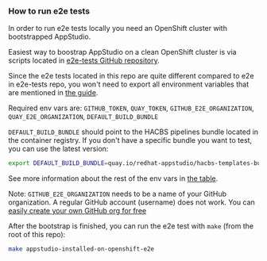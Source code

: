 ### How to run e2e tests

In order to run e2e tests locally you need an OpenShift cluster with bootstrapped AppStudio.

Easiest way to boostrap AppStudio on a clean OpenShift cluster is via scripts located
in [e2e-tests GitHub repository](https://github.com/redhat-appstudio/e2e-tests/blob/main/README.md).

Since the e2e tests located in this repo are quite different compared to e2e in e2e-tests repo,
you won't need to export all environment variables that are mentioned in [the guide](https://github.com/redhat-appstudio/e2e-tests/blob/main/README.md#install-appstudio-in-e2e-mode).

Required env vars are:
`GITHUB_TOKEN`, `QUAY_TOKEN`, `GITHUB_E2E_ORGANIZATION`, `QUAY_E2E_ORGANIZATION`, `DEFAULT_BUILD_BUNDLE`

`DEFAULT_BUILD_BUNDLE` should point to the HACBS pipelines bundle located in the container registry.
If you don't have a specific bundle you want to test, you can use the latest version:
```bash
export DEFAULT_BUILD_BUNDLE=quay.io/redhat-appstudio/hacbs-templates-bundle:latest
```

See more information about the rest of the env vars in [the table](https://github.com/redhat-appstudio/e2e-tests/blob/main/README.md#install-appstudio-in-e2e-mode).

Note: `GITHUB_E2E_ORGANIZATION` needs to be a name of your GitHub organization. A regular GitHub account (username) does not work. You can [easily create your own GitHub org for free](https://docs.github.com/en/organizations/collaborating-with-groups-in-organizations/creating-a-new-organization-from-scratch)

After the bootstrap is finished, you can run the e2e test with `make` (from the root of this repo):
```bash
make appstudio-installed-on-openshift-e2e
```
